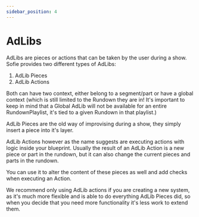 ```yaml
---
sidebar_position: 4
---
```


# AdLibs

AdLibs are pieces or actions that can be taken by the user during a show. Sofie provides two different types of AdLibs:

1. AdLib Pieces
2. AdLib Actions

Both can have two context, either belong to a segment/part or have a global context (which is still limited to the Rundown they are in! It's important to keep in mind that a Global AdLib will not be available for an entire RundownPlaylist, it's tied to a given Rundown in that playlist.)

AdLib Pieces are the old way of improvising during a show, they simply insert a piece into it's layer.

AdLib Actions however as the name suggests are executing actions with logic inside your blueprint. Usually the result of an AdLib Action is a new piece or part in the rundown, but it can also change the current pieces and parts in the rundown.

You can use it to alter the content of these pieces as well and add checks when executing an Action.

We recommend only using AdLib actions if you are creating a new system, as it's much more flexible and is able to do everything AdLib Pieces did, so when you decide that you need more functionality it's less work to extend them.
